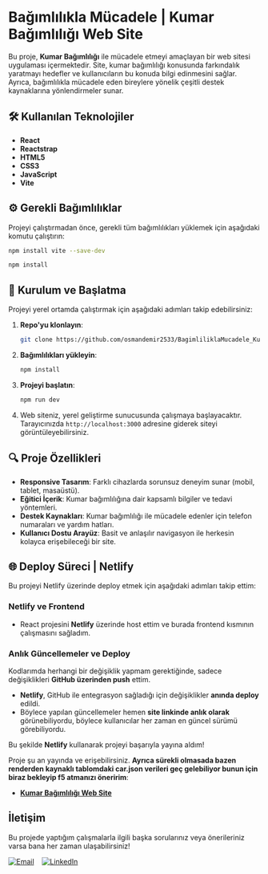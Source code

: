 # Bağımlılıkla Mücadele | Kumar Bağımlılığı Web Site

Bu proje, **Kumar Bağımlılığı** ile mücadele etmeyi amaçlayan bir web sitesi uygulaması içermektedir. Site, kumar bağımlılığı konusunda farkındalık yaratmayı hedefler ve kullanıcıların bu konuda bilgi edinmesini sağlar. Ayrıca, bağımlılıkla mücadele eden bireylere yönelik çeşitli destek kaynaklarına yönlendirmeler sunar.


## 🛠️ Kullanılan Teknolojiler
- **React**
- **Reactstrap**
- **HTML5**
- **CSS3**
- **JavaScript**
- **Vite**

## ⚙️ Gerekli Bağımlılıklar

Projeyi çalıştırmadan önce, gerekli tüm bağımlılıkları yüklemek için aşağıdaki komutu çalıştırın:

```bash
npm install vite --save-dev
````

```bash
npm install
````


## 🚀 Kurulum ve Başlatma
Projeyi yerel ortamda çalıştırmak için aşağıdaki adımları takip edebilirsiniz:

1. **Repo'yu klonlayın**:
    ```bash
    git clone https://github.com/osmandemir2533/BagimliliklaMucadele_KumarBagimliligi_WebSite.git
    ```

2. **Bağımlılıkları yükleyin**:
    ```bash
    npm install
    ```

3. **Projeyi başlatın**:
    ```bash
    npm run dev
    ```

4. Web siteniz, yerel geliştirme sunucusunda çalışmaya başlayacaktır. Tarayıcınızda `http://localhost:3000` adresine giderek siteyi görüntüleyebilirsiniz.


## 🔍 Proje Özellikleri

- **Responsive Tasarım**: Farklı cihazlarda sorunsuz deneyim sunar (mobil, tablet, masaüstü).
- **Eğitici İçerik**: Kumar bağımlılığına dair kapsamlı bilgiler ve tedavi yöntemleri.
- **Destek Kaynakları**: Kumar bağımlılığı ile mücadele edenler için telefon numaraları ve yardım hatları.
- **Kullanıcı Dostu Arayüz**: Basit ve anlaşılır navigasyon ile herkesin kolayca erişebileceği bir site.


## 🌐 Deploy Süreci | Netlify 

Bu projeyi Netlify üzerinde deploy etmek için aşağıdaki adımları takip ettim:

### Netlify ve Frontend
- React projesini **Netlify** üzerinde host ettim ve burada frontend kısmının çalışmasını sağladım.  

### Anlık Güncellemeler ve Deploy
Kodlarımda herhangi bir değişiklik yapmam gerektiğinde, sadece değişiklikleri **GitHub üzerinden push** ettim.  
- **Netlify**, GitHub ile entegrasyon sağladığı için değişiklikler **anında deploy** edildi.  
- Böylece yapılan güncellemeler hemen **site linkinde anlık olarak** görünebiliyordu, böylece kullanıcılar her zaman en güncel sürümü görebiliyordu.


Bu şekilde **Netlify** kullanarak projeyi başarıyla yayına aldım!

Proje şu an yayında ve erişebilirsiniz. **Ayrıca sürekli olmasada bazen renderden kaynaklı tablomdaki car.json verileri geç gelebiliyor bunun için biraz bekleyip f5 atmanızı öneririm**: 
- [**Kumar Bağımlılığı Web Site**](https://emreodemir.netlify.app/)


## İletişim

Bu projede yaptığım çalışmalarla ilgili başka sorularınız veya önerileriniz varsa bana her zaman ulaşabilirsiniz!  


[![Email](https://img.icons8.com/ios-filled/50/FF0000/gmail.png)](mailto:osman25dem@gmail.com) &nbsp;&nbsp; [![LinkedIn](https://img.icons8.com/ios-filled/50/0A66C2/linkedin.png)](https://www.linkedin.com/in/osmandemir2533/)

